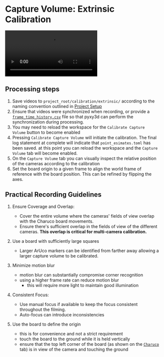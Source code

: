 # Capture Volume: Extrinsic Calibration

<video  controls>
  <source src="../videos/multicamera_calibration_demo.mp4" type="video/mp4">
</video>


## Processing steps

1. Save videos to `project_root/calibration/extrinsic/` according to the naming convention outlined in [Project Setup](project_setup.md#stage-2-extrinsic-calibration)
2. Ensure that videos were synchronized when recording, or provide a [`frame_time_history.csv`](project_setup.md#frame_time_historycsv) file so that pyxy3d can perform the synchronization during processing.
3. You may need to reload the workspace for the `Calibrate Capture Volume` button to become enabled
4. Pressing `Calibrate Capture Volume` will initiate the calibration. The final log statement at complete will indicate that `point_esimates.toml` has been saved. at this point you can reload the workspace and the `Capture Volume` tab will become enabled.
5. On the `Capture Volume` tab you can visually inspect the relative position of the cameras according to the calibration
6. Set the board origin to a given frame to align the world frame of reference with the board position. This can be refined by flipping the axes.

## Practical Recording Guidelines

1. Ensure Coverage and Overlap:
    - Cover the entire volume where the cameras' fields of view overlap with the Charuco board movements.
    - Ensure there's sufficient overlap in the fields of view of the different cameras. **This overlap is critical for multi-camera calibration.**
  
2. Use a board with sufficiently large squares
    - Larger ArUco markers can be identified from farther away allowing a larger capture volume to be calibrated.

3. Minimize motion blur
    - motion blur can substantially compromise corner recognition
    - using a higher frame rate can reduce motion blur
      - this will require more light to maintain good illumination

4. Consistent Focus:
    - Use manual focus if available to keep the focus consistent throughout the filming. 
    - Auto-focus can introduce inconsistencies 

5. Use the board to define the origin
    - this is for convenience and not a strict requirement 
    - touch the board to the ground while it is held vertically
    - ensure that the top left corner of the board (as shown on the [`Charuco`](calibration_board.md) tab) is in view of the camera and touching the ground
